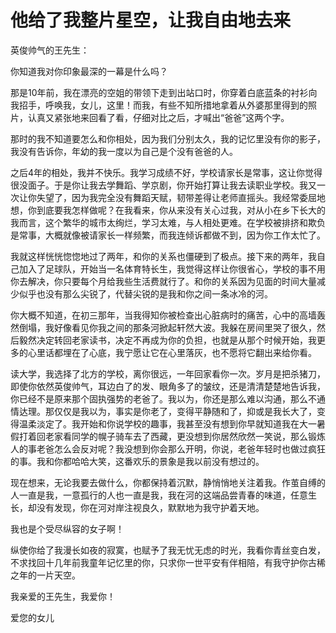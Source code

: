 # 他给了我整片星空，让我自由地去来

英俊帅气的王先生： 

你知道我对你印象最深的一幕是什么吗？ 

那是10年前，我在漂亮的空姐的带领下走到出站口时，你穿着白底蓝条的衬衫向我招手，呼唤我，女儿，这里！而我，有些不知所措地拿着从外婆那里得到的照片，认真又紧张地来回看了看，仔细对比之后，才喊出“爸爸”这两个字。 

那时的我不知道要怎么和你相处，因为我们分别太久，我的记忆里没有你的影子，我没有告诉你，年幼的我一度以为自己是个没有爸爸的人。 

之后4年的相处，我并不快乐。我学习成绩不好，学校请家长是常事，这让你觉得很没面子。于是你让我去学舞蹈、学京剧，你开始打算让我去读职业学校。我又一次让你失望了，因为我完全没有舞蹈天赋，韧带差得让老师直摇头。我经常委屈地想，你到底要我怎样做呢？在我看来，你从来没有关心过我，对从小在乡下长大的我而言，这个繁华的城市太绚烂，学习太难，与人相处更难。在学校被排挤和欺负是常事，大概就像被请家长一样频繁，而我连倾诉都做不到，因为你工作太忙了。 

我就这样恍恍惚惚地过了两年，和你的关系也僵硬到了极点。接下来的两年，我自己加入了足球队，开始当一名体育特长生，我觉得这样让你很省心，学校的事不用你去解决，你只要每个月给我些生活费就行了。和你的关系因为见面的时间大量减少似乎也没有那么尖锐了，代替尖锐的是我和你之间一条冰冷的河。 

你大概不知道，在初三那年，当我得知你被检查出心脏病时的痛苦，心中的高墙轰然倒塌，我好像看见你我之间的那条河掀起轩然大波。我躲在房间里哭了很久，然后毅然决定转回老家读书，决定不再成为你的负担，也就是从那个时候开始，我更多的心里话都埋在了心底，我宁愿让它在心里落灰，也不愿将它翻出来给你看。 

读大学，我选择了北方的学校，离你很远，一年回家看你一次。岁月是把杀猪刀，即使你依然英俊帅气，耳边白了的发、眼角多了的皱纹，还是清清楚楚地告诉我，你已经不是原来那个固执强势的老爸了。我以为，你还是那么难以沟通，那么不通情达理。那仅仅是我以为，事实是你老了，变得平静随和了，抑或是我长大了，变得温柔淡定了。我开始和你说学校的趣事，我甚至没有想到你早就知道我在大一暑假打着回老家看同学的幌子骑车去了西藏，更没想到你居然欣然一笑说，那么锻炼人的事老爸怎么会反对呢？我没想到你会那么开明，你说，老爸年轻时也做过疯狂的事。我和你都哈哈大笑，这番欢乐的景象是我以前没有想过的。 

现在想来，无论我要去做什么，你都保持着沉默，静悄悄地关注着我。作茧自缚的人一直是我，一意孤行的人也一直是我，我在河的这端品尝青春的味道，任意生长，却没有发现，你在河对岸注视良久，默默地为我守护着天地。 

我也是个受尽纵容的女子啊！ 

纵使你给了我漫长如夜的寂寞，也赋予了我无忧无虑的时光，我看你青丝变白发，不求找回十几年前我童年记忆里的你，只求你一世平安有伴相陪，有我守护你古稀之年的一片天空。 

我亲爱的王先生，我爱你！ 

爱您的女儿